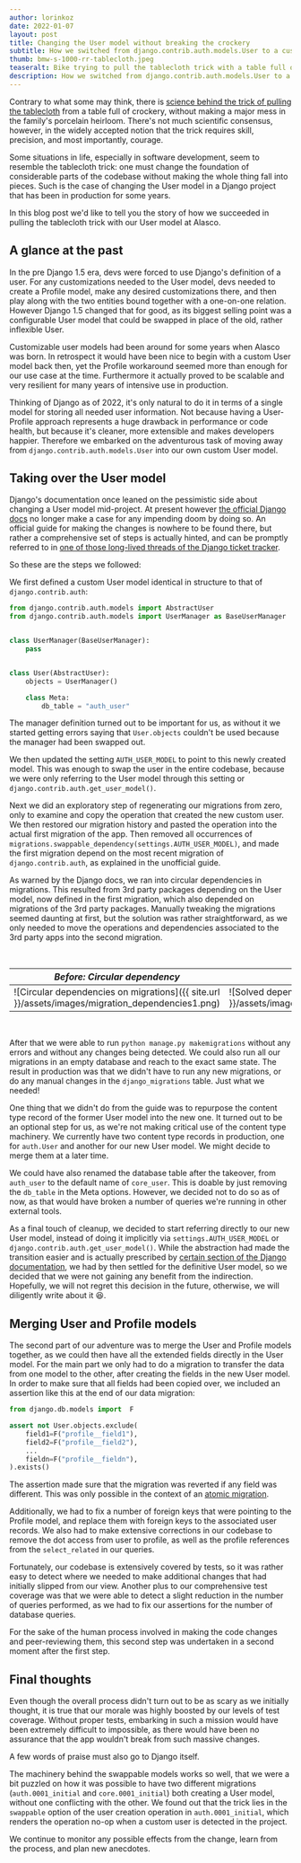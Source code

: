 ```yaml
---
author: lorinkoz
date: 2022-01-07
layout: post
title: Changing the User model without breaking the crockery
subtitle: How we switched from django.contrib.auth.models.User to a custom User model mid-project
thumb: bmw-s-1000-rr-tablecloth.jpeg
teaseralt: Bike trying to pull the tablecloth trick with a table full of crockery
description: How we switched from django.contrib.auth.models.User to a custom User model mid-project
---
```


Contrary to what some may think, there is [science behind the trick of pulling the tablecloth](https://www.physlink.com/education/askexperts/ae269.cfm) from a table full of crockery, without making a major mess in the family's porcelain heirloom. There's not much scientific consensus, however, in the widely accepted notion that the trick requires skill, precision, and most importantly, courage.

Some situations in life, especially in software development, seem to resemble the tablecloth trick: one must change the foundation of considerable parts of the codebase without making the whole thing fall into pieces. Such is the case of changing the User model in a Django project that has been in production for some years.

In this blog post we'd like to tell you the story of how we succeeded in pulling the tablecloth trick with our User model at Alasco.

## A glance at the past

In the pre Django 1.5 era, devs were forced to use Django's definition of a user. For any customizations needed to the User model, devs needed to create a Profile model, make any desired customizations there, and then play along with the two entities bound together with a one-on-one relation. However Django 1.5 changed that for good, as its biggest selling point was a configurable User model that could be swapped in place of the old, rather inflexible User.

Customizable user models had been around for some years when Alasco was born. In retrospect it would have been nice to begin with a custom User model back then, yet the Profile workaround seemed more than enough for our use case at the time. Furthermore it actually proved to be scalable and very resilient for many years of intensive use in production.

Thinking of Django as of 2022, it's only natural to do it in terms of a single model for storing all needed user information. Not because having a User-Profile approach represents a huge drawback in performance or code health, but because it's cleaner, more extensible and makes developers happier. Therefore we embarked on the adventurous task of moving away from `django.contrib.auth.models.User` into our own custom User model.

## Taking over the User model

Django's documentation once leaned on the pessimistic side about changing a User model mid-project. At present however [the official Django docs](https://docs.djangoproject.com/en/4.0/topics/auth/customizing/#changing-to-a-custom-user-model-mid-project) no longer make a case for any impending doom by doing so. An official guide for making the changes is nowhere to be found there, but rather a comprehensive set of steps is actually hinted, and can be promptly referred to in [one of those long-lived threads of the Django ticket tracker](https://code.djangoproject.com/ticket/25313#comment:24).

So these are the steps we followed:

We first defined a custom User model identical in structure to that of `django.contrib.auth`:

```python
from django.contrib.auth.models import AbstractUser
from django.contrib.auth.models import UserManager as BaseUserManager


class UserManager(BaseUserManager):
    pass


class User(AbstractUser):
    objects = UserManager()

    class Meta:
        db_table = "auth_user"
```

The manager definition turned out to be important for us, as without it we started getting errors saying that `User.objects` couldn't be used because the manager had been swapped out.

We then updated the setting `AUTH_USER_MODEL` to point to this newly created model. This was enough to swap the user in the entire codebase, because we were only referring to the User model through this setting or `django.contrib.auth.get_user_model()`.

Next we did an exploratory step of regenerating our migrations from zero, only to examine and copy the operation that created the new custom user. We then restored our migration history and pasted the operation into the actual first migration of the app. Then removed all occurrences of `migrations.swappable_dependency(settings.AUTH_USER_MODEL)`, and made the first migration depend on the most recent migration of `django.contrib.auth`, as explained in the unofficial guide.

As warned by the Django docs, we ran into circular dependencies in migrations. This resulted from 3rd party packages depending on the User model, now defined in the first migration, which also depended on migrations of the 3rd party packages. Manually tweaking the migrations seemed daunting at first, but the solution was rather straightforward, as we only needed to move the operations and dependencies associated to the 3rd party apps into the second migration.

<br/>

| _Before: Circular dependency_                                                                    | _After: Happiness_                                                                             |
| ------------------------------------------------------------------------------------------------ | ---------------------------------------------------------------------------------------------- |
| ![Circular dependencies on migrations]({{ site.url }}/assets/images/migration_dependencies1.png) | ![Solved dependencies on migrations]({{ site.url }}/assets/images/migration_dependencies2.png) |

<br/>

After that we were able to run `python manage.py makemigrations` without any errors and without any changes being detected. We could also run all our migrations in an empty database and reach to the exact same state. The result in production was that we didn't have to run any new migrations, or do any manual changes in the `django_migrations` table. Just what we needed!

One thing that we didn't do from the guide was to repurpose the content type record of the former User model into the new one. It turned out to be an optional step for us, as we're not making critical use of the content type machinery. We currently have two content type records in production, one for `auth.User` and another for our new User model. We might decide to merge them at a later time.

We could have also renamed the database table after the takeover, from `auth_user` to the default name of `core_user`. This is doable by just removing the `db_table` in the Meta options. However, we decided not to do so as of now, as that would have broken a number of queries we're running in other external tools.

As a final touch of cleanup, we decided to start referring directly to our new User model, instead of doing it implicitly via `settings.AUTH_USER_MODEL` or `django.contrib.auth.get_user_model()`. While the abstraction had made the transition easier and is actually prescribed by [certain section of the Django documentation](https://docs.djangoproject.com/en/4.0/topics/auth/customizing/#referencing-the-user-model), we had by then settled for the definitive User model, so we decided that we were not gaining any benefit from the indirection. Hopefully, we will not regret this decision in the future, otherwise, we will diligently write about it 😆.

## Merging User and Profile models

The second part of our adventure was to merge the User and Profile models together, as we could then have all the extended fields directly in the User model. For the main part we only had to do a migration to transfer the data from one model to the other, after creating the fields in the new User model. In order to make sure that all fields had been copied over, we included an assertion like this at the end of our data migration:

```python
from django.db.models import  F

assert not User.objects.exclude(
    field1=F("profile__field1"),
    field2=F("profile__field2"),
    ...
    fieldn=F("profile__fieldn"),
).exists()
```

The assertion made sure that the migration was reverted if any field was different. This was only possible in the context of an [atomic migration](https://docs.djangoproject.com/en/4.0/howto/writing-migrations/#non-atomic-migrations).

Additionally, we had to fix a number of foreign keys that were pointing to the Profile model, and replace them with foreign keys to the associated user records. We also had to make extensive corrections in our codebase to remove the dot access from user to profile, as well as the profile references from the `select_related` in our queries.

Fortunately, our codebase is extensively covered by tests, so it was rather easy to detect where we needed to make additional changes that had initially slipped from our view. Another plus to our comprehensive test coverage was that we were able to detect a slight reduction in the number of queries performed, as we had to fix our assertions for the number of database queries.

For the sake of the human process involved in making the code changes and peer-reviewing them, this second step was undertaken in a second moment after the first step.

## Final thoughts

Even though the overall process didn't turn out to be as scary as we initially thought, it is true that our morale was highly boosted by our levels of test coverage. Without proper tests, embarking in such a mission would have been extremely difficult to impossible, as there would have been no assurance that the app wouldn't break from such massive changes.

A few words of praise must also go to Django itself.

The machinery behind the swappable models works so well, that we were a bit puzzled on how it was possible to have two different migrations (`auth.0001_initial` and `core.0001_initial`) both creating a User model, without one conflicting with the other. We found out that the trick lies in the `swappable` option of the user creation operation in `auth.0001_initial`, which renders the operation no-op when a custom user is detected in the project.

We continue to monitor any possible effects from the change, learn from the process, and plan new anecdotes.

